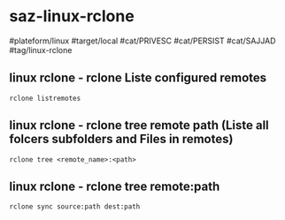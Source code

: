 # saz-linux-rclone

#plateform/linux
#target/local
#cat/PRIVESC
#cat/PERSIST
#cat/SAJJAD
#tag/linux-rclone


## linux rclone - rclone Liste configured remotes 
```
rclone listremotes
```

## linux rclone - rclone tree remote path (Liste all folcers subfolders and Files in remotes)
```
rclone tree <remote_name>:<path>
```

## linux rclone - rclone tree remote:path
```
rclone sync source:path dest:path
```

